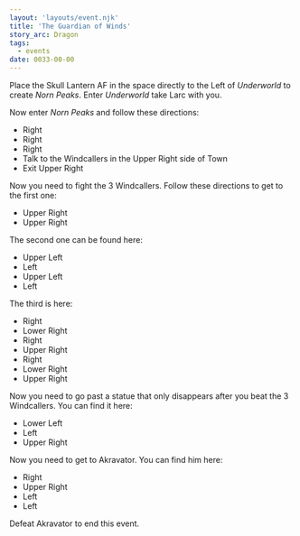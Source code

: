 ```yaml
---
layout: 'layouts/event.njk'
title: 'The Guardian of Winds'
story_arc: Dragon
tags:
  - events
date: 0033-00-00
---
```

Place the Skull Lantern AF in the space directly to the Left of *Underworld* to create *Norn Peaks*. Enter *Underworld* take Larc with you.

Now enter *Norn Peaks* and follow these directions:

* Right
* Right
* Right
* Talk to the Windcallers in the Upper Right side of Town
* Exit Upper Right

Now you need to fight the 3 Windcallers. Follow these directions to get to the first one:

* Upper Right
* Upper Right

The second one can be found here:

* Upper Left
* Left
* Upper Left
* Left

The third is here:

* Right
* Lower Right
* Right
* Upper Right
* Right
* Lower Right
* Upper Right

Now you need to go past a statue that only disappears after you beat the 3 Windcallers. You can find it here:

* Lower Left
* Left
* Upper Right

Now you need to get to Akravator. You can find him here:

* Right
* Upper Right
* Left
* Left

Defeat Akravator to end this event.